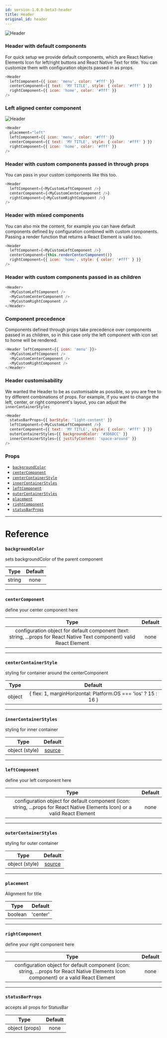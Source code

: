 ```yaml
---
id: version-1.0.0-beta3-header
title: Header
original_id: header
---
```


![Header](/react-native-elements/img/header.png)

### Header with default components

For quick setup we provide default components, which are React Native Elements Icon for left/right buttons and React Native Text for title. You can customize them with configuration objects passed in as props.

```js
<Header
  leftComponent={{ icon: 'menu', color: '#fff' }}
  centerComponent={{ text: 'MY TITLE', style: { color: '#fff' } }}
  rightComponent={{ icon: 'home', color: '#fff' }}
/>
```

### Left aligned center component

![Header](/react-native-elements/img/header-left.png)

```js
<Header
  placement="left"
  leftComponent={{ icon: 'menu', color: '#fff' }}
  centerComponent={{ text: 'MY TITLE', style: { color: '#fff' } }}
  rightComponent={{ icon: 'home', color: '#fff' }}
/>
```

### Header with custom components passed in through props

You can pass in your custom components like this too.

```js
<Header
  leftComponent={<MyCustomLeftComponent />}
  centerComponent={<MyCustomCenterComponent />}
  rightComponent={<MyCustomRightComponent />}
/>
```

### Header with mixed components

You can also mix the content, for example you can have default components defined by configuration combined with custom components. Passing a render function that returns a React Element is valid too.

```js
<Header
  leftComponent={<MyCustomLeftComponent />}
  centerComponent={this.renderCenterComponent()}
  rightComponent={{ icon: 'home', style: { color: '#fff' } }}
/>
```

### Header with custom components passed in as children

```js
<Header>
  <MyCustomLeftComponent />
  <MyCustomCenterComponent />
  <MyCustomRightComponent />
</Header>
```

### Component precedence

Components defined through props take precedence over components passed in as children, so in this case only the left component with icon set to home will be rendered.

```js
<Header leftComponent={{ icon: 'menu' }}>
  <MyCustomLeftComponent />
  <MyCustomCenterComponent />
  <MyCustomRightComponent />
</Header>
```

### Header customisability

We wanted the Header to be as customisable as possible, so you are free to try different combinations of props. For example, if you want to change the left, center, or right component's layout, you can adjust the `innerContainerStyles`

```js
<Header
  statusBarProps={{ barStyle: 'light-content' }}
  leftComponent={<MyCustomLeftComponent />}
  centerComponent={{ text: 'MY TITLE', style: { color: '#fff' } }}
  outerContainerStyles={{ backgroundColor: '#3D6DCC' }}
  innerContainerStyles={{ justifyContent: 'space-around' }}
/>
```

### Props

* [`backgroundColor`](#backgroundcolor)
* [`centerComponent`](#centercomponent)
* [`centerContainerStyle`](#centercontainerstyle)
* [`innerContainerStyles`](#innercontainerstyles)
* [`leftComponent`](#leftcomponent)
* [`outerContainerStyles`](#outercontainerstyles)
* [`placement`](#placement)
* [`rightComponent`](#rightcomponent)
* [`statusBarProps`](#statusbarprops)

---

# Reference

### `backgroundColor`

sets backgroundColor of the parent component

|  Type  | Default |
| :----: | :-----: |
| string |  none   |

---

### `centerComponent`

define your center component here

|                                                          Type                                                           | Default |
| :---------------------------------------------------------------------------------------------------------------------: | :-----: |
| configuration object for default component (text: string, ...props for React Native Text component) valid React Element |  none   |

---

### `centerContainerStyle`

styling for container around the centerComponent

|  Type  |                            Default                             |
| :----: | :------------------------------------------------------------: |
| object | { flex: 1, marginHorizontal: Platform.OS === 'ios' ? 15 : 16 } |

---

### `innerContainerStyles`

styling for inner container

|      Type      |                                                                     Default                                                                     |
| :------------: | :---------------------------------------------------------------------------------------------------------------------------------------------: |
| object (style) | [source](https://github.com/react-native-training/react-native-elements/blob/1f06e20e7742b87be696cf3921979afdfdd87315/src/header/Header.js#L85) |

---

### `leftComponent`

define your left component here

|                                                            Type                                                             | Default |
| :-------------------------------------------------------------------------------------------------------------------------: | :-----: |
| configuration object for default component (icon: string, ...props for React Native Elements Icon) or a valid React Element |  none   |

---

### `outerContainerStyles`

styling for outer container

|      Type      |                                                                     Default                                                                     |
| :------------: | :---------------------------------------------------------------------------------------------------------------------------------------------: |
| object (style) | [source](https://github.com/react-native-training/react-native-elements/blob/1f06e20e7742b87be696cf3921979afdfdd87315/src/header/Header.js#L91) |

---

### `placement`

Alignment for title

|  Type   | Default  |
| :-----: | :------: |
| boolean | 'center' |

---

### `rightComponent`

define your right component here

|                                                                 Type                                                                  | Default |
| :-----------------------------------------------------------------------------------------------------------------------------------: | :-----: |
| configuration object for default component (icon: string, ...props for React Native Elements Icon component) or a valid React Element |  none   |

---

### `statusBarProps`

accepts all props for StatusBar

|      Type      | Default |
| :------------: | :-----: |
| object (props) |  none   |
